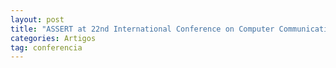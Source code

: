 ```yaml
---
layout: post
title: "ASSERT at 22nd International Conference on Computer Communications and Networks Technology - Track on Grid and Cloud Computing (ICCCN13-GCC)"
categories: Artigos
tag: conferencia
---
```


